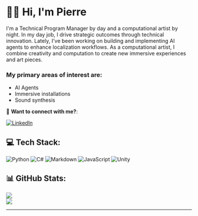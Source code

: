 # 👋🏾 Hi, I'm Pierre

I'm a Technical Program Manager by day and a computational artist by night. In my day job, I drive strategic outcomes through technical innovation. Lately, I've been working on building and implementing AI agents to enhance localization workflows. As a computational artist, I combine creativity and computation to create new immersive experiences and art pieces.

### My primary areas of interest are:

* AI Agents
* Immersive installations
* Sound synthesis

 🤝 **Want to connect with me?**:
 
 [![LinkedIn](https://img.shields.io/badge/LinkedIn-%230077B5.svg?logo=linkedin&logoColor=white)](https://linkedin.com/in/pierrecollura) 
<!-- [![YouTube](https://img.shields.io/badge/YouTube-%23FF0000.svg?logo=YouTube&logoColor=white)](https://youtube.com/@kwollu) [![Instagram](https://img.shields.io/badge/Instagram-%23E4405F.svg?logo=Instagram&logoColor=white)](https://instagram.com/kwollu) -->


## 💻 Tech Stack:
![Python](https://img.shields.io/badge/python-3670A0?style=for-the-badge&logo=python&logoColor=ffdd54) ![C#](https://img.shields.io/badge/c%23-%23239120.svg?style=for-the-badge&logo=csharp&logoColor=white) ![Markdown](https://img.shields.io/badge/markdown-%23000000.svg?style=for-the-badge&logo=markdown&logoColor=white) ![JavaScript](https://img.shields.io/badge/javascript-%23323330.svg?style=for-the-badge&logo=javascript&logoColor=%23F7DF1E) ![Unity](https://img.shields.io/badge/unity-%23000000.svg?style=for-the-badge&logo=unity&logoColor=white)


## 📊 GitHub Stats:
![](https://github-readme-streak-stats.herokuapp.com/?user=trinpu&theme=dark&hide_border=false)<br/>
![](https://github-readme-stats.vercel.app/api/top-langs/?username=trinpu&theme=dark&hide_border=false&include_all_commits=false&count_private=false&layout=compact)

---
<!-- [![](https://visitcount.itsvg.in/api?id=trinpu&icon=0&color=0)](https://visitcount.itsvg.in) -->

<!-- Proudly created with GPRM ( https://gprm.itsvg.in ) -->

<!-- must include a link to the portfolio, as a separate repository. Could be a "site map" of my best projects -->







<!--
**trinpu/trinpu** is a ✨ _special_ ✨ repository because its `README.md` (this file) appears on your GitHub profile.

Here are some ideas to get you started:

- 🔭 I’m currently working on ...
- 🌱 I’m currently learning ...
- 👯 I’m looking to collaborate on ...
- 🤔 I’m looking for help with ...
- 💬 Ask me about ...
- 📫 How to reach me: ...
- 😄 Pronouns: ...
- ⚡ Fun fact: ...
-->
